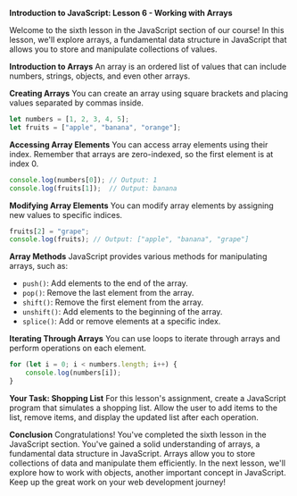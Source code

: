 **Introduction to JavaScript: Lesson 6 - Working with Arrays**

Welcome to the sixth lesson in the JavaScript section of our course! In this lesson, we'll explore arrays, a fundamental data structure in JavaScript that allows you to store and manipulate collections of values.

**Introduction to Arrays**
An array is an ordered list of values that can include numbers, strings, objects, and even other arrays.

**Creating Arrays**
You can create an array using square brackets and placing values separated by commas inside.

```javascript
let numbers = [1, 2, 3, 4, 5];
let fruits = ["apple", "banana", "orange"];
```

**Accessing Array Elements**
You can access array elements using their index. Remember that arrays are zero-indexed, so the first element is at index 0.

```javascript
console.log(numbers[0]); // Output: 1
console.log(fruits[1]);  // Output: banana
```

**Modifying Array Elements**
You can modify array elements by assigning new values to specific indices.

```javascript
fruits[2] = "grape";
console.log(fruits); // Output: ["apple", "banana", "grape"]
```

**Array Methods**
JavaScript provides various methods for manipulating arrays, such as:
- `push()`: Add elements to the end of the array.
- `pop()`: Remove the last element from the array.
- `shift()`: Remove the first element from the array.
- `unshift()`: Add elements to the beginning of the array.
- `splice()`: Add or remove elements at a specific index.

**Iterating Through Arrays**
You can use loops to iterate through arrays and perform operations on each element.

```javascript
for (let i = 0; i < numbers.length; i++) {
    console.log(numbers[i]);
}
```

**Your Task: Shopping List**
For this lesson's assignment, create a JavaScript program that simulates a shopping list. Allow the user to add items to the list, remove items, and display the updated list after each operation.

**Conclusion**
Congratulations! You've completed the sixth lesson in the JavaScript section. You've gained a solid understanding of arrays, a fundamental data structure in JavaScript. Arrays allow you to store collections of data and manipulate them efficiently. In the next lesson, we'll explore how to work with objects, another important concept in JavaScript. Keep up the great work on your web development journey!
